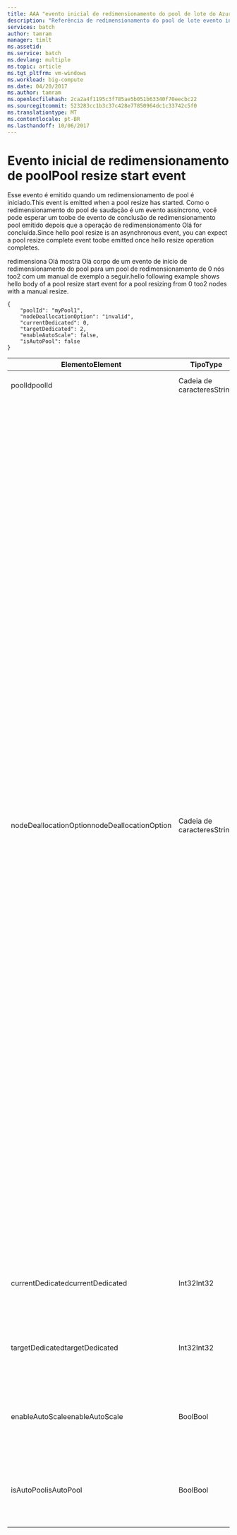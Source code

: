 ```yaml
---
title: AAA "evento inicial de redimensionamento do pool de lote do Azure | Microsoft Docs"
description: "Referência de redimensionamento do pool de lote evento inicial."
services: batch
author: tamram
manager: timlt
ms.assetid: 
ms.service: batch
ms.devlang: multiple
ms.topic: article
ms.tgt_pltfrm: vm-windows
ms.workload: big-compute
ms.date: 04/20/2017
ms.author: tamram
ms.openlocfilehash: 2ca2a4f1195c3f785ae5b051b63340f70eecbc22
ms.sourcegitcommit: 523283cc1b3c37c428e77850964dc1c33742c5f0
ms.translationtype: MT
ms.contentlocale: pt-BR
ms.lasthandoff: 10/06/2017
---
```

# <a name="pool-resize-start-event"></a><span data-ttu-id="40fb7-103">Evento inicial de redimensionamento de pool</span><span class="sxs-lookup"><span data-stu-id="40fb7-103">Pool resize start event</span></span>

 <span data-ttu-id="40fb7-104">Esse evento é emitido quando um redimensionamento de pool é iniciado.</span><span class="sxs-lookup"><span data-stu-id="40fb7-104">This event is emitted when a pool resize has started.</span></span> <span data-ttu-id="40fb7-105">Como o redimensionamento do pool de saudação é um evento assíncrono, você pode esperar um toobe de evento de conclusão de redimensionamento pool emitido depois que a operação de redimensionamento Olá for concluída.</span><span class="sxs-lookup"><span data-stu-id="40fb7-105">Since hello pool resize is an asynchronous event, you can expect a pool resize complete event toobe emitted once hello resize operation completes.</span></span>

 <span data-ttu-id="40fb7-106">redimensiona Olá mostra Olá corpo de um evento de início de redimensionamento do pool para um pool de redimensionamento de 0 nós too2 com um manual de exemplo a seguir.</span><span class="sxs-lookup"><span data-stu-id="40fb7-106">hello following example shows hello body of a pool resize start event for a pool resizing from 0 too2 nodes with a manual resize.</span></span>

```
{
    "poolId": "myPool1",
    "nodeDeallocationOption": "invalid",
    "currentDedicated": 0,
    "targetDedicated": 2,
    "enableAutoScale": false,
    "isAutoPool": false
}
```

|<span data-ttu-id="40fb7-107">Elemento</span><span class="sxs-lookup"><span data-stu-id="40fb7-107">Element</span></span>|<span data-ttu-id="40fb7-108">Tipo</span><span class="sxs-lookup"><span data-stu-id="40fb7-108">Type</span></span>|<span data-ttu-id="40fb7-109">Observações</span><span class="sxs-lookup"><span data-stu-id="40fb7-109">Notes</span></span>|
|-------------|----------|-----------|
|<span data-ttu-id="40fb7-110">poolId</span><span class="sxs-lookup"><span data-stu-id="40fb7-110">poolId</span></span>|<span data-ttu-id="40fb7-111">Cadeia de caracteres</span><span class="sxs-lookup"><span data-stu-id="40fb7-111">String</span></span>|<span data-ttu-id="40fb7-112">id de saudação do pool de saudação.</span><span class="sxs-lookup"><span data-stu-id="40fb7-112">hello id of hello pool.</span></span>|
|<span data-ttu-id="40fb7-113">nodeDeallocationOption</span><span class="sxs-lookup"><span data-stu-id="40fb7-113">nodeDeallocationOption</span></span>|<span data-ttu-id="40fb7-114">Cadeia de caracteres</span><span class="sxs-lookup"><span data-stu-id="40fb7-114">String</span></span>|<span data-ttu-id="40fb7-115">Especifica quando nós podem ser removidos do pool hello, se o tamanho do pool de saudação está diminuindo.</span><span class="sxs-lookup"><span data-stu-id="40fb7-115">Specifies when nodes may be removed from hello pool, if hello pool size is decreasing.</span></span><br /><br /> <span data-ttu-id="40fb7-116">Os valores possíveis são:</span><span class="sxs-lookup"><span data-stu-id="40fb7-116">Possible values are:</span></span><br /><br /> <span data-ttu-id="40fb7-117">**colocar novamente na fila** – Finalize as tarefas em execução e coloque-as novamente na fila.</span><span class="sxs-lookup"><span data-stu-id="40fb7-117">**requeue** – Terminate running tasks and requeue them.</span></span> <span data-ttu-id="40fb7-118">tarefas de saudação serão executadas novamente quando o trabalho de saudação está habilitado.</span><span class="sxs-lookup"><span data-stu-id="40fb7-118">hello tasks will run again when hello job is enabled.</span></span> <span data-ttu-id="40fb7-119">Remova nós assim que tarefas forem terminadas.</span><span class="sxs-lookup"><span data-stu-id="40fb7-119">Remove nodes as soon as tasks have been terminated.</span></span><br /><br /> <span data-ttu-id="40fb7-120">**terminar** – Termine as tarefas em execução.</span><span class="sxs-lookup"><span data-stu-id="40fb7-120">**terminate** – Terminate running tasks.</span></span> <span data-ttu-id="40fb7-121">tarefas de saudação não serão executado novamente.</span><span class="sxs-lookup"><span data-stu-id="40fb7-121">hello tasks will not run again.</span></span> <span data-ttu-id="40fb7-122">Remova nós assim que tarefas forem terminadas.</span><span class="sxs-lookup"><span data-stu-id="40fb7-122">Remove nodes as soon as tasks have been terminated.</span></span><br /><br /> <span data-ttu-id="40fb7-123">**taskcompletion** – permitir em toocomplete de tarefas em execução no momento.</span><span class="sxs-lookup"><span data-stu-id="40fb7-123">**taskcompletion** – Allow currently running tasks toocomplete.</span></span> <span data-ttu-id="40fb7-124">Não agende novas tarefas enquanto aguarda.</span><span class="sxs-lookup"><span data-stu-id="40fb7-124">Schedule no new tasks while waiting.</span></span> <span data-ttu-id="40fb7-125">Remova nós quando todas as tarefas forem concluídas.</span><span class="sxs-lookup"><span data-stu-id="40fb7-125">Remove nodes when all tasks have completed.</span></span><br /><br /> <span data-ttu-id="40fb7-126">**Retaineddata** - permitir executando tarefas toocomplete e esperar até que todas as tarefas tooexpire de períodos de retenção de dados.</span><span class="sxs-lookup"><span data-stu-id="40fb7-126">**Retaineddata** - Allow currently running tasks toocomplete, then wait for all task data retention periods tooexpire.</span></span> <span data-ttu-id="40fb7-127">Não agende novas tarefas enquanto aguarda.</span><span class="sxs-lookup"><span data-stu-id="40fb7-127">Schedule no new tasks while waiting.</span></span> <span data-ttu-id="40fb7-128">Remova nós quando todos os períodos de retenção de tarefa expirem.</span><span class="sxs-lookup"><span data-stu-id="40fb7-128">Remove nodes when all task retention periods have expired.</span></span><br /><br /> <span data-ttu-id="40fb7-129">valor padrão de saudação é enfileiramento.</span><span class="sxs-lookup"><span data-stu-id="40fb7-129">hello default value is requeue.</span></span><br /><br /> <span data-ttu-id="40fb7-130">Se tamanho de pool hello está aumentando, valor hello está definido muito**inválido**.</span><span class="sxs-lookup"><span data-stu-id="40fb7-130">If hello pool size is increasing then hello value is set too**invalid**.</span></span>|
|<span data-ttu-id="40fb7-131">currentDedicated</span><span class="sxs-lookup"><span data-stu-id="40fb7-131">currentDedicated</span></span>|<span data-ttu-id="40fb7-132">Int32</span><span class="sxs-lookup"><span data-stu-id="40fb7-132">Int32</span></span>|<span data-ttu-id="40fb7-133">número de saudação de nós de computação atualmente atribuído toohello pool.</span><span class="sxs-lookup"><span data-stu-id="40fb7-133">hello number of compute nodes currently assigned toohello pool.</span></span>|
|<span data-ttu-id="40fb7-134">targetDedicated</span><span class="sxs-lookup"><span data-stu-id="40fb7-134">targetDedicated</span></span>|<span data-ttu-id="40fb7-135">Int32</span><span class="sxs-lookup"><span data-stu-id="40fb7-135">Int32</span></span>|<span data-ttu-id="40fb7-136">número de saudação de nós de computação que são solicitadas para o pool de saudação.</span><span class="sxs-lookup"><span data-stu-id="40fb7-136">hello number of compute nodes that are requested for hello pool.</span></span>|
|<span data-ttu-id="40fb7-137">enableAutoScale</span><span class="sxs-lookup"><span data-stu-id="40fb7-137">enableAutoScale</span></span>|<span data-ttu-id="40fb7-138">Bool</span><span class="sxs-lookup"><span data-stu-id="40fb7-138">Bool</span></span>|<span data-ttu-id="40fb7-139">Especifica se o tamanho do pool de saudação ajusta automaticamente ao longo do tempo.</span><span class="sxs-lookup"><span data-stu-id="40fb7-139">Specifies whether hello pool size automatically adjusts over time.</span></span>|
|<span data-ttu-id="40fb7-140">isAutoPool</span><span class="sxs-lookup"><span data-stu-id="40fb7-140">isAutoPool</span></span>|<span data-ttu-id="40fb7-141">Bool</span><span class="sxs-lookup"><span data-stu-id="40fb7-141">Bool</span></span>|<span data-ttu-id="40fb7-142">Especifica se o pool de saudação foi criado por meio do mecanismo de pool automático de um trabalho.</span><span class="sxs-lookup"><span data-stu-id="40fb7-142">Speficies whether hello pool was created via a job's AutoPool mechanism.</span></span>|
